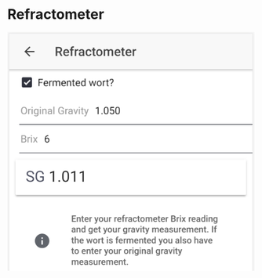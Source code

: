 # Refractometer

![Convert Brix to SG, or calculate fermented SG based on OG and Brix reading](../.gitbook/assets/image%20%2833%29.png)



